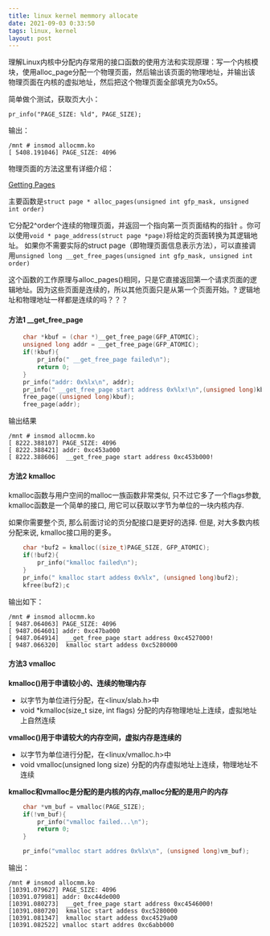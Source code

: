 ```yaml
---
title: linux kernel memmory allocate
date: 2021-09-03 0:33:50
tags: linux, kernel
layout: post
---
```




理解Linux内核中分配内存常用的接口函数的使用方法和实现原理：写一个内核模块，使用alloc_page分配一个物理页面，然后输出该页面的物理地址，并输出该物理页面在内核的虚拟地址，然后把这个物理页面全部填充为0x55。

简单做个测试，获取页大小：

`pr_info("PAGE_SIZE: %ld", PAGE_SIZE);`

输出：

```
/mnt # insmod allocmm.ko 
[ 5408.191046] PAGE_SIZE: 4096
```

物理页面的方法这里有详细介绍：

[Getting Pages](http://books.gigatux.nl/mirror/kerneldevelopment/0672327201/ch11lev1sec3.html)

主要函数是`struct page * alloc_pages(unsigned int gfp_mask, unsigned int order)`

它分配2^order个连续的物理页面，并返回一个指向第一页页面结构的指针 。你可以使用`void * page_address(struct page *page)`将给定的页面转换为其逻辑地址。 如果你不需要实际的struct page（即物理页面信息表示方法），可以直接调用`unsigned long __get_free_pages(unsigned int gfp_mask, unsigned int order)`

这个函数的工作原理与alloc_pages()相同，只是它直接返回第一个请求页面的逻辑地址。因为这些页面是连续的，所以其他页面只是从第一个页面开始。? 逻辑地址和物理地址一样都是连续的吗？？？

#### 方法1 __get_free_page

```c
	char *kbuf = (char *)__get_free_page(GFP_ATOMIC);
	unsigned long addr = __get_free_page(GFP_ATOMIC); 
	if(!kbuf){
		pr_info(" __get_free_page failed\n");
		return 0;
	}	
	pr_info("addr: 0x%lx\n", addr);
	pr_info(" __get_free_page start address 0x%lx!\n",(unsigned long)kbuf);
	free_page((unsigned long)kbuf);
	free_page(addr);
```

输出结果

```
/mnt # insmod allocmm.ko 
[ 8222.388107] PAGE_SIZE: 4096
[ 8222.388421] addr: 0xc453a000
[ 8222.388606]  __get_free_page start address 0xc453b000!
```



#### 方法2 kmalloc

kmalloc函数与用户空间的malloc一族函数非常类似, 只不过它多了一个flags参数, kmalloc函数是一个简单的接口, 用它可以获取以字节为单位的一块内核内存.

如果你需要整个页, 那么前面讨论的页分配接口是更好的选择. 但是, 对大多数内核分配来说, kmalloc接口用的更多。

```c
	char *buf2 = kmalloc((size_t)PAGE_SIZE, GFP_ATOMIC);
	if(!buf2){
		pr_info("kmalloc failed\n");
	}
	pr_info(" kmalloc start addess 0x%lx", (unsigned long)buf2);
	kfree(buf2);c
```

输出如下：

```
/mnt # insmod allocmm.ko 
[ 9487.064063] PAGE_SIZE: 4096
[ 9487.064601] addr: 0xc47ba000
[ 9487.064914]  __get_free_page start address 0xc4527000!
[ 9487.066320]  kmalloc start addess 0xc5280000
```



#### 方法3 vmalloc

 **kmalloc()用于申请较小的、连续的物理内存**

- 以字节为单位进行分配，在<linux/slab.h>中
- void \*kmalloc(size_t size, int flags) 分配的内存物理地址上连续，虚拟地址上自然连续

**vmalloc()用于申请较大的内存空间，虚拟内存是连续的**

- 以字节为单位进行分配，在<linux/vmalloc.h>中
- void vmalloc(unsigned long size) 分配的内存虚拟地址上连续，物理地址不连续

**kmalloc和vmalloc是分配的是内核的内存,malloc分配的是用户的内存**



```c
	char *vm_buf = vmalloc(PAGE_SIZE);
	if(!vm_buf){
		pr_info("vmalloc failed...\n");
		return 0;
	}

	pr_info("vmalloc start addres 0x%lx\n", (unsigned long)vm_buf);
```



输出：

```
/mnt # insmod allocmm.ko 
[10391.079627] PAGE_SIZE: 4096
[10391.079981] addr: 0xc44de000
[10391.080273]  __get_free_page start address 0xc4546000!
[10391.080720]  kmalloc start addess 0xc5280000
[10391.081347]  kmalloc start addess 0xc4529a00
[10391.082522] vmalloc start addres 0xc6abb000
```

